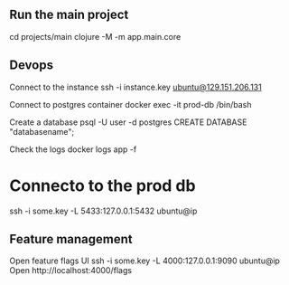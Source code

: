 ## Run the main project
cd projects/main
clojure -M -m app.main.core

## Devops
Connect to the instance
ssh -i instance.key ubuntu@129.151.206.131

Connect to postgres container
docker exec -it prod-db /bin/bash

Create a database
psql -U user -d postgres
CREATE DATABASE "databasename";

Check the logs
docker logs app -f

# Connecto to the prod db
ssh -i some.key -L 5433:127.0.0.1:5432 ubuntu@ip

## Feature management
Open feature flags UI
ssh -i some.key -L 4000:127.0.0.1:9090 ubuntu@ip
Open http://localhost:4000/flags